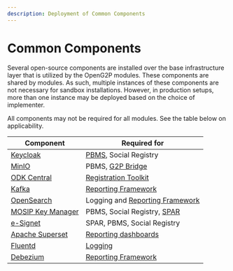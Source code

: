 ```yaml
---
description: Deployment of Common Components
---
```


# Common Components

Several open-source components are installed over the base infrastructure layer that is utilized by the OpenG2P modules. These components are shared by modules.  As such, multiple instances of these components are not necessary for sandbox installations.  However, in production setups, more than one instance may be deployed based on the choice of implementer.&#x20;

All components may not be required for all modules. See the table below on applicability.

| Component                                                                                 | Required for                                                                             |
| ----------------------------------------------------------------------------------------- | ---------------------------------------------------------------------------------------- |
| [Keycloak](keycloak.md)                                                                   | [PBMS](../../pbms/), Social Registry                                                     |
| [MinIO](minio.md)                                                                         | PBMS, [G2P Bridge](../../g2p-bridge/)                                                    |
| [ODK Central](odk-central.md)                                                             | [Registration Toolkit](../../utilities-and-tools/registration-tool-kit.md)               |
| [Kafka](kafka.md)                                                                         | [Reporting Framework](../../monitoring-and-reporting/reporting-framework.md)             |
| [OpenSearch](../base-infrastructure/openg2p-cluster/fluentd-and-opensearch/opensearch.md) | Logging and [Reporting Framework](../../monitoring-and-reporting/reporting-framework.md) |
| [MOSIP Key Manager](keymanager.md)                                                        | PBMS, Social Registry, [SPAR](../../spar/)                                               |
| [e-Signet](esignet.md)                                                                    | SPAR, PBMS, Social Registry                                                              |
| [Apache Superset](apache-superset.md)                                                     | [Reporting dashboards](../../monitoring-and-reporting/apache-superset.md)                |
| [Fluentd](../base-infrastructure/openg2p-cluster/fluentd-and-opensearch/fluentd.md)       | [Logging](../../pbms/monitoring-and-reporting/logging.md)                                |
| [Debezium](debezium.md)                                                                   | [Reporting Framework](../../monitoring-and-reporting/reporting-framework.md)             |
